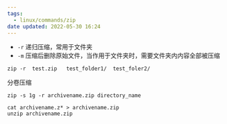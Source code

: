 ```yaml
---
tags:
  - linux/commands/zip
date updated: 2022-05-30 16:24
---
```


- `-r` 递归压缩，常用于文件夹
- `-m` 压缩后删除原始文件，当作用于文件夹时，需要文件夹内内容全部被压缩

```shell
zip -r  test.zip   test_folder1/  test_foler2/
```




分卷压缩
```shell
zip -s 1g -r archivename.zip directory_name

cat archivename.z* > archivename.zip
unzip archivename.zip
```